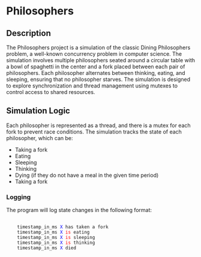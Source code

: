 <h1>Philosophers</h1>

<h2>Description</h2>

<p>The Philosophers project is a simulation of the classic Dining Philosophers problem, a well-known concurrency problem in computer science. The simulation involves multiple philosophers seated around a circular table with a bowl of spaghetti in the center and a fork placed between each pair of philosophers. Each philosopher alternates between thinking, eating, and sleeping, ensuring that no philosopher starves. The simulation is designed to explore synchronization and thread management using mutexes to control access to shared resources.</p>

<h2>Simulation Logic</h2>

Each philosopher is represented as a thread, and there is a mutex for each fork to prevent race conditions.
The simulation tracks the state of each philosopher, which can be:
<ul>
  <li>Taking a fork</li>
  <li>Eating</li>
  <li>Sleeping</li>
  <li>Thinking</li>
  <li>Dying (if they do not have a meal in the given time period)</li>
  <li>Taking a fork</li>
</ul>

<h3>Logging</h3>
<p>The program will log state changes in the following format:</p>
<pre>
  <code>
    timestamp_in_ms <span style="color:blue;">X</span> has taken a fork
    timestamp_in_ms <span style="color:blue;">X</span> <span style="color:red;">is</span> eating
    timestamp_in_ms <span style="color:blue;">X</span> <span style="color:red;">is</span> sleeping
    timestamp_in_ms <span style="color:blue;">X</span> <span style="color:red;">is</span> thinking
    timestamp_in_ms <span style="color:blue;">X</span> died
  </code>
</pre>

